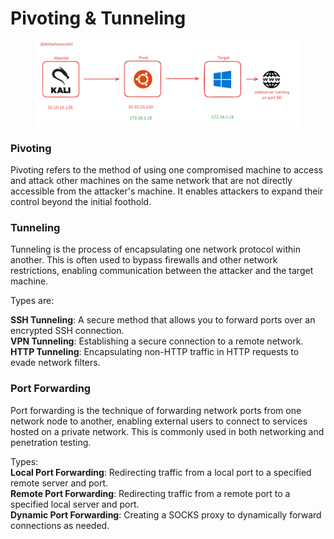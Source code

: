 # Pivoting & Tunneling

<figure><img src="../.gitbook/assets/image (1) (1).png" alt=""><figcaption></figcaption></figure>

### Pivoting

Pivoting refers to the method of using one compromised machine to access and attack other machines on the same network that are not directly accessible from the attacker's machine. It enables attackers to expand their control beyond the initial foothold.

### Tunneling

Tunneling is the process of encapsulating one network protocol within another. This is often used to bypass firewalls and other network restrictions, enabling communication between the attacker and the target machine.

Types are:&#x20;

**SSH Tunneling**: A secure method that allows you to forward ports over an encrypted SSH connection.\
**VPN Tunneling**: Establishing a secure connection to a remote network.\
**HTTP Tunneling**: Encapsulating non-HTTP traffic in HTTP requests to evade network filters.

### Port Forwarding

Port forwarding is the technique of forwarding network ports from one network node to another, enabling external users to connect to services hosted on a private network. This is commonly used in both networking and penetration testing.

Types:\
**Local Port Forwarding**: Redirecting traffic from a local port to a specified remote server and port.\
**Remote Port Forwarding**: Redirecting traffic from a remote port to a specified local server and port.\
**Dynamic Port Forwarding**: Creating a SOCKS proxy to dynamically forward connections as needed.

